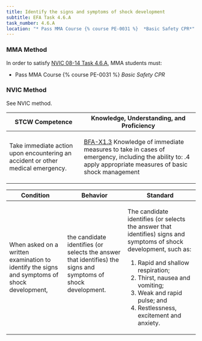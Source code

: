 ```yaml
---
title: Identify the signs and symptoms of shock development
subtitle: EFA Task 4.6.A 
task_number: 4.6.A
location: "* Pass MMA Course {% course PE-0031 %}  *Basic Safety CPR*" 
---
```



### MMA Method

In order to satisfy  [NVIC 08-14  Task  4.6.A]({{site.baseurl}}/assets/images/nvic-08-14.pdf), MMA students must:

* Pass MMA Course {% course PE-0031 %}  *Basic Safety CPR*


### NVIC Method

<a onclick="togglevisibility('nvic_methods')" >See NVIC method.</a>

<div id='nvic_methods' class='hide'>

<table>
<thead>
<tr>
<th class='forty'> STCW Competence </th>
<th class='sixty'> Knowledge, Understanding, and Proficiency </th>
</tr>
</thead>




<tbody>
<tr><td markdown='1'>

Take immediate action upon encountering an accident or other medical emergency.

</td><td markdown='1'>

[BFA-X1.3](../../tables/613.html#BFA-X1.3) Knowledge of immediate measures to take in cases of emergency, including the ability to:
.4  apply appropriate measures of basic shock management

</td></tr>


</tbody>
</table>


<table>
<thead>
<tr><th class='twenty'>  Condition </th><th class='twenty'> Behavior </th><th  class='sixty'>Standard </th></tr>
</thead>
<tbody >



<tr><td markdown='1'>

When asked on a written examination to identify the signs and symptoms of shock development,

</td><td markdown='1'>

the candidate identifies (or selects the answer that identifies) the signs and symptoms of shock development.

<br>

<div class="tooltip">
<span class="tooltiptext">
</span>
</div>


</td><td markdown='1'>

The candidate identifies (or selects the answer that identifies) signs and symptoms of shock development, such as:
 
1.  Rapid and shallow respiration; 
2.  Thirst, nausea and vomiting; 
3.  Weak and rapid pulse; and 
4.  Restlessness, excitement and anxiety.

</td></tr>
</tbody>
</table>
</div>
